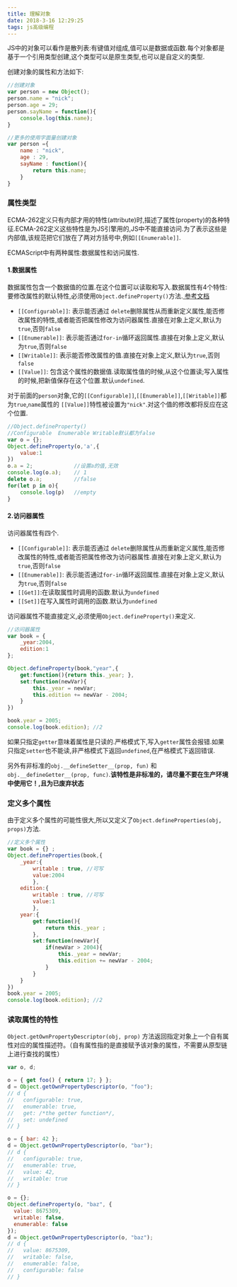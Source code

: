 ```yaml
---
title: 理解对象
date: 2018-3-16 12:29:25
tags: js高级编程
---
```



JS中的对象可以看作是散列表:有键值对组成,值可以是数据或函数.每个对象都是基于一个引用类型创建,这个类型可以是原生类型,也可以是自定义的类型.

<!-- more -->

创建对象的属性和方法如下:
```js
//创建对象
var person = new Object();
person.name = "nick";
person.age = 29;
person.sayName = function(){
    console.log(this.name);
}

//更多的使用字面量创建对象
var person ={
    name : "nick",
    age : 29,
    sayName : function(){
        return this.name;
    }
}
```

### 属性类型 ###

ECMA-262定义只有内部才用的特性(attribute)时,描述了属性(property)的各种特征.ECMA-262定义这些特性是为JS引擎用的,JS中不能直接访问.为了表示这些是内部值,该规范把它们放在了两对方括号中,例如`[[Enumerable]]`.

ECMAScript中有两种属性:数据属性和访问属性.

#### 1.数据属性 ####

数据属性包含一个数据值的位置.在这个位置可以读取和写入.数据属性有4个特性:
要修改属性的默认特性,必须使用`Object.defineProperty()`方法.[ 参考文档](https://developer.mozilla.org/zh-CN/docs/Web/JavaScript/Reference/Global_Objects/Object/defineProperty)

* `[[Configurable]]`: 表示能否通过 `delete`删除属性从而重新定义属性,能否修改属性的特性,或者能否把属性修改为访问器属性.直接在对象上定义,默认为`true`,否则`false`
* `[[Enumerable]]`: 表示能否通过`for-in`循环返回属性.直接在对象上定义,默认为`true`,否则`false`
*  `[[Writable]]`: 表示能否修改属性的值.直接在对象上定义,默认为`true`,否则`false`
*  `[[Value]]`: 包含这个属性的数据值.读取属性值的时候,从这个位置读;写入属性的时候,把新值保存在这个位置.默认`undefined`.

对于前面的`person`对象,它的`[[Configurable]]`,`[[Enumerable]]`,`[[Writable]]`都为`true`,`name`属性的 `[[Value]]`特性被设置为`"nick"`.对这个值的修改都将反应在这个位置.

```js
//Object.defineProperty() 
//Configurable  Enumerable Writable默认都为false
var o = {};
Object.defineProperty(o,'a',{
    value:1
})
o.a = 2;             //设置a的值,无效
console.log(o.a);    // 1
delete o.a;          //false
for(let p in o){
    console.log(p)   //empty
}
```

#### 2.访问器属性 ####

访问器属性有四个.

*  `[[Configurable]]`: 表示能否通过 `delete`删除属性从而重新定义属性,能否修改属性的特性,或者能否把属性修改为访问器属性.直接在对象上定义,默认为`true`,否则`false`
*  `[[Enumerable]]`: 表示能否通过`for-in`循环返回属性.直接在对象上定义,默认为`true`,否则`false`
*  `[[Get]]`:在读取属性时调用的函数.默认为`undefined`
*  `[[Set]]`在写入属性时调用的函数.默认为`undefined`

访问器属性不能直接定义,必须使用`Object.defineProperty()`来定义.

```js
//访问器属性
var book = {
    _year:2004,
    edition:1
};

Object.defineProperty(book,"year",{
    get:function(){return this._year; },
    set:function(newVar){
        this._year = newVar;
        this.edition += newVar - 2004;
    }
})

book.year = 2005; 
console.log(book.edition); //2
```

如果只指定`getter`意味着属性是只读的.严格模式下,写入`getter`属性会报错.如果只指定`setter`也不能读,非严格模式下返回`undefined`,在严格模式下返回错误.

另外有非标准的`obj.__defineSetter__(prop, fun)` 和 `obj.__defineGetter__(prop, func)`.**该特性是非标准的，请尽量不要在生产环境中使用它！,且为已废弃状态**

###  定义多个属性 ###

由于定义多个属性的可能性很大,所以又定义了`Object.defineProperties(obj, props)`方法.

```js
//定义多个属性
var book = {} ;
Object.defineProperties(book,{
    _year:{
        writable : true, //可写
        value:2004
        },
    edition:{
        writable : true, //可写
        value:1
        },
    year:{
        get:function(){
            return this._year ;
        },
        set:function(newVar){
            if(newVar > 2004){
                this._year = newVar;
                this.edition += newVar - 2004;
            }
        }
    }
})
book.year = 2005; 
console.log(book.edition); //2
```

### 读取属性的特性 ###

`Object.getOwnPropertyDescriptor(obj, prop)` 方法返回指定对象上一个自有属性对应的属性描述符。（自有属性指的是直接赋予该对象的属性，不需要从原型链上进行查找的属性）

```js
var o, d;

o = { get foo() { return 17; } };
d = Object.getOwnPropertyDescriptor(o, "foo");
// d {
//   configurable: true,
//   enumerable: true,
//   get: /*the getter function*/,
//   set: undefined
// }

o = { bar: 42 };
d = Object.getOwnPropertyDescriptor(o, "bar");
// d {
//   configurable: true,
//   enumerable: true,
//   value: 42,
//   writable: true
// }

o = {};
Object.defineProperty(o, "baz", {
  value: 8675309,
  writable: false,
  enumerable: false
});
d = Object.getOwnPropertyDescriptor(o, "baz");
// d {
//   value: 8675309,
//   writable: false,
//   enumerable: false,
//   configurable: false
// }
```